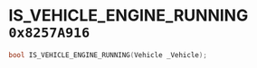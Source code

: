 # IS_VEHICLE_ENGINE_RUNNING `0x8257A916`

```cpp
bool IS_VEHICLE_ENGINE_RUNNING(Vehicle _Vehicle);
```